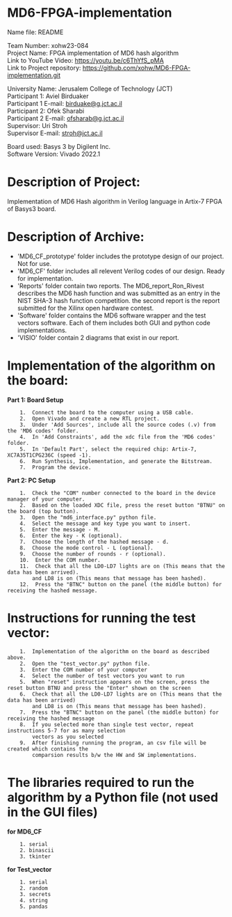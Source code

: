 # MD6-FPGA-implementation
Name file: README


Team Number:				xohw23-084  
Project Name:				FPGA implementation of MD6 hash algorithm  
Link to YouTube Video:   https://youtu.be/c6ThYfS_pMA  
Link to Project repository:  https://github.com/xohw/MD6-FPGA-implementation.git
  
University Name:			  Jerusalem College of Technology (JCT)  
Participant 1:				  Aviel Birduaker  
Participant 1 E-mail:			birduake@g.jct.ac.il  
Participant 2:				  Ofek Sharabi  
Participant 2 E-mail:			ofsharab@g.jct.ac.il  
Supervisor:				      Uri Stroh  
Supervisor E-mail:			stroh@jct.ac.il  
  
Board used:			        Basys 3 by Digilent Inc.  
Software Version:			Vivado 2022.1  

# Description of Project:  
Implementation of MD6 Hash algorithm in Verilog language in Artix-7 FPGA of Basys3 board.  


# Description of Archive:
* 'MD6_CF_prototype' folder includes the prototype design of our project. Not for use.  
* 'MD6_CF' folder includes all relevent Verilog codes of our design. Ready for implementation.   
* 'Reports' folder contain two reports. The MD6_report_Ron_Rivest describes the MD6 hash function and was submitted as an entry in the NIST SHA-3 hash function competition. the second report is the report submitted for the Xilinx open hardware contest.
* 'Software' folder contains the MD6 software wrapper and the test vectors software. Each of them includes both GUI and python code implementations.
* 'VISIO' folder contain 2 diagrams that exist in our report.    

# Implementation of the algorithm on the board:  

**Part 1: Board Setup**  

		1.  Connect the board to the computer using a USB cable.  
		2.  Open Vivado and create a new RTL project.  
		3.  Under 'Add Sources', include all the source codes (.v) from the 'MD6 codes' folder.  
		4.  In 'Add Constraints', add the xdc file from the 'MD6 codes' folder.  
		5.  In 'Default Part', select the required chip: Artix-7, XC7A35T1CPG236C (speed -1).  
		6.  Run Synthesis, Implementation, and generate the Bitstream.  
		7.  Program the device.  

**Part 2: PC Setup**  

		1.  Check the "COM" number connected to the board in the device manager of your computer.  
		2.  Based on the loaded XDC file, press the reset button "BTNU" on the board (top button).  
		3.  Open the "md6_interface.py" python file.  
		4.  Select the message and key type you want to insert.  
		5.  Enter the message - M.  
		6.  Enter the key - K (optional).   
		7.  Choose the length of the hashed message - d.  
		8.  Choose the mode control - L (optional).  
		9.  Choose the number of rounds - r (optional).  
		10.  Enter the COM number.  
		11.  Check that all the LD0-LD7 lights are on (This means that the data has been arrived). 
		    and LD8 is on (This means that message has been hashed).  
		12.  Press the "BTNC" button on the panel (the middle button) for receiving the hashed message.  


# Instructions for running the test vector:

		1.  Implementation of the algorithm on the board as described above.
		2.  Open the "test_vector.py" python file.
		3.  Enter the COM number of your computer
		4.  Select the number of test vectors you want to run
		5.  When "reset" instruction appears on the screen, press the reset button BTNU and press the "Enter" shown on the screen
		6.  Check that all the LD0-LD7 lights are on (This means that the data has been arrived) 
		    and LD8 is on (This means that message has been hashed).
		7.  Press the "BTNC" button on the panel (the middle button) for receiving the hashed message
		8.  If you selected more than single test vector, repeat instructions 5-7 for as many selection
		    vectors as you selected
		9.  After finishing running the program, an csv file will be created which contains the
	 	    comparsion results b/w the HW and SW implementations. 

# The libraries required to run the algorithm by a Python file (not used in the GUI files)

**for MD6_CF**  

		1. serial
		2. binascii
		3. tkinter

**for Test_vector**  

		1. serial
		2. random
		3. secrets
		4. string
		5. pandas
		
	
